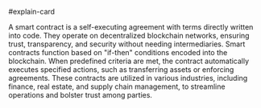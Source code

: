 #explain-card

A smart contract is a self-executing agreement with terms directly written into code. They operate on decentralized blockchain networks, ensuring trust, transparency, and security without needing intermediaries. Smart contracts function based on "if-then" conditions encoded into the blockchain. When predefined criteria are met, the contract automatically executes specified actions, such as transferring assets or enforcing agreements. These contracts are utilized in various industries, including finance, real estate, and supply chain management, to streamline operations and bolster trust among parties.
